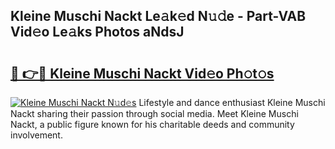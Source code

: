 ## Kleine Muschi Nackt Le𝚊k𝚎d N𝚞𝚍e - Part-VAB Vid𝚎o Le𝚊ks Photos aNdsJ

# <h2><a href="http://fbaoe45.evod.top/?m=Kleine+Muschi+Nackt">🔗 👉🔴 Kleine Muschi Nackt Vid𝚎o Ph𝚘t𝚘s</a></h2>

[![Kleine Muschi Nackt N𝚞d𝚎s](https://i.imgur.com/8V9OHl7.gif)](http://fbaoe45.evod.top/?m=Kleine+Muschi+Nackt)
Lifestyle and dance enthusiast Kleine Muschi Nackt sharing their passion through social media. Meet Kleine Muschi Nackt, a public figure known for his charitable deeds and community involvement. 
